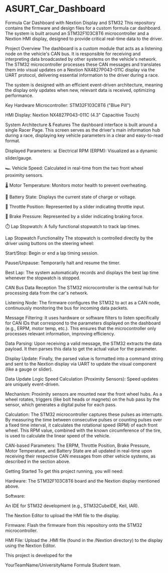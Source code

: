 # ASURT_Car_Dashboard


Formula Car Dashboard with Nextion Display and STM32
This repository contains the firmware and design files for a custom formula car dashboard. The system is built around an STM32F103C8T6 microcontroller and a Nextion HMI display, designed to provide critical real-time data to the driver.

Project Overview
The dashboard is a custom module that acts as a listening node on the vehicle's CAN bus. It is responsible for receiving and interpreting data broadcasted by other systems on the vehicle's network. The STM32 microcontroller processes these CAN messages and translates them into visual updates on a Nextion NX4827P043-011C display via the UART protocol, delivering essential information to the driver during a race.

The system is designed with an efficient event-driven architecture, meaning the display only updates when new, relevant data is received, optimizing performance.

Key Hardware
Microcontroller: STM32F103C8T6 ("Blue Pill")

HMI Display: Nextion NX4827P043-011C (4.3" Capacitive Touch)

System Architecture & Features
The dashboard interface is built around a single Racer Page. This screen serves as the driver's main information hub during a race, displaying key vehicle parameters in a clear and easy-to-read format.

Displayed Parameters:
📊 Electrical RPM (ERPM): Visualized as a dynamic slider/gauge.

🏎️ Vehicle Speed: Calculated in real-time from the two front wheel proximity sensors.

🌡️ Motor Temperature: Monitors motor health to prevent overheating.

🔋 Battery State: Displays the current state of charge or voltage.

🦶 Throttle Position: Represented by a slider indicating throttle input.

🛑 Brake Pressure: Represented by a slider indicating braking force.

⏱️ Lap Stopwatch: A fully functional stopwatch to track lap times.

Lap Stopwatch Functionality
The stopwatch is controlled directly by the driver using buttons on the steering wheel:

Start/Stop: Begin or end a lap timing session.

Pause/Unpause: Temporarily halt and resume the timer.

Best Lap: The system automatically records and displays the best lap time whenever the stopwatch is stopped.

CAN Bus Data Reception
The STM32 microcontroller is the central hub for processing data from the car's network.

Listening Node: The firmware configures the STM32 to act as a CAN node, continuously monitoring the bus for incoming data packets.

Message Filtering: It uses hardware or software filters to listen specifically for CAN IDs that correspond to the parameters displayed on the dashboard (e.g., ERPM, motor temp, etc.). This ensures that the microcontroller only processes relevant information, improving efficiency.

Data Parsing: Upon receiving a valid message, the STM32 extracts the data payload. It then parses this data to get the actual value for the parameter.

Display Update: Finally, the parsed value is formatted into a command string and sent to the Nextion display via UART to update the visual component (like a gauge or slider).

Data Update Logic
Speed Calculation (Proximity Sensors): Speed updates are uniquely event-driven.

Mechanism: Proximity sensors are mounted near the front wheel hubs. As a wheel rotates, triggers (like bolt heads or magnets) on the hub pass by the sensor, which generates a digital pulse for each pass.

Calculation: The STM32 microcontroller captures these pulses as interrupts. By measuring the time between consecutive pulses or counting pulses over a fixed time interval, it calculates the rotational speed (RPM) of each front wheel. This RPM value, combined with the known circumference of the tire, is used to calculate the linear speed of the vehicle.

CAN-based Parameters: The ERPM, Throttle Position, Brake Pressure, Motor Temperature, and Battery State are all updated in real-time upon receiving their respective CAN messages from other vehicle systems, as described in the section above.

Getting Started
To get this project running, you will need:

Hardware: The STM32F103C8T6 board and the Nextion display mentioned above.

Software:

An IDE for STM32 development (e.g., STM32CubeIDE, Keil, IAR).

The Nextion Editor to upload the HMI file to the display.

Firmware: Flash the firmware from this repository onto the STM32 microcontroller.

HMI File: Upload the .HMI file (found in the /Nextion directory) to the display using the Nextion Editor.

This project is developed for the 

YourTeamName/UniversityName
 Formula Student team.
